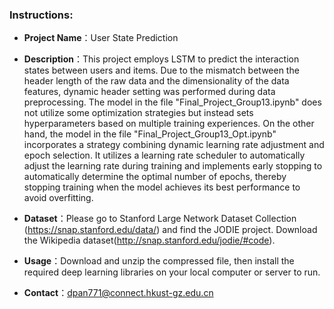 ### Instructions:
- **Project Name**：User State Prediction

- **Description**：This project employs LSTM to predict the interaction states between users and items. Due to the mismatch between the header length of the raw data and the dimensionality of the data features, dynamic header setting was performed during data preprocessing. The model in the file "Final_Project_Group13.ipynb" does not utilize some optimization strategies but instead sets hyperparameters based on multiple training experiences. On the other hand, the model in the file "Final_Project_Group13_Opt.ipynb" incorporates a strategy combining dynamic learning rate adjustment and epoch selection. It utilizes a learning rate scheduler to automatically adjust the learning rate during training and implements early stopping to automatically determine the optimal number of epochs, thereby stopping training when the model achieves its best performance to avoid overfitting.

- **Dataset**：Please go to Stanford Large Network Dataset Collection (https://snap.stanford.edu/data/) and find the JODIE project. Download the Wikipedia dataset(http://snap.stanford.edu/jodie/#code).

- **Usage**：Download and unzip the compressed file, then install the required deep learning libraries on your local computer or server to run.

- **Contact**：dpan771@connect.hkust-gz.edu.cn
